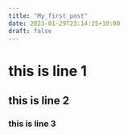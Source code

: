 ```yaml
---
title: "My_first_post"
date: 2023-01-29T23:14:25+10:00
draft: false
---
```


# this is line 1

## this is line 2

### this is line 3

